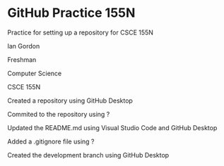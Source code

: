 # GitHub Practice 155N
 Practice for setting up a repository for CSCE 155N 

 Ian Gordon 
 
 Freshman

 Computer Science

 CSCE 155N 

 Created a repository using GitHub Desktop

 Commited to the repository using ? 

 Updated the README.md using Visual Studio Code and GitHub Desktop

 Added a .gitignore file using ?

 Created the development branch using GitHub Desktop
